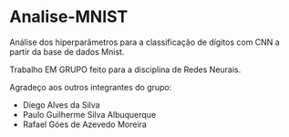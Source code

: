 # Analise-MNIST
Análise dos hiperparâmetros para a classificação de dígitos com CNN a partir da base de dados Mnist.

Trabalho EM GRUPO feito para a disciplina de Redes Neurais.

Agradeço aos outros integrantes do grupo:
- Diego Alves da Silva
- Paulo Guilherme Silva Albuquerque
- Rafael Góes de Azevedo Moreira
